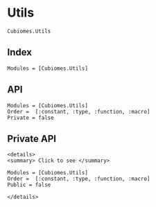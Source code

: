 # Utils

```@docs
Cubiomes.Utils
```

## Index

```@index
Modules = [Cubiomes.Utils]
```

## API

```@autodocs
Modules = [Cubiomes.Utils]
Order =  [:constant, :type, :function, :macro]
Private = false
```

## Private API

```@raw html
<details>
<summary> Click to see </summary>
```

```@autodocs
Modules = [Cubiomes.Utils]
Order =  [:constant, :type, :function, :macro]
Public = false
```

```@raw html
</details>
```
